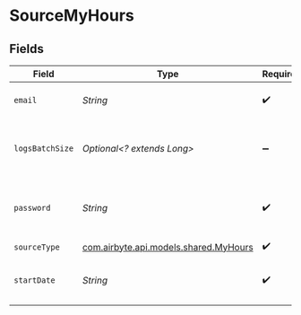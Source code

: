 # SourceMyHours


## Fields

| Field                                                                   | Type                                                                    | Required                                                                | Description                                                             | Example                                                                 |
| ----------------------------------------------------------------------- | ----------------------------------------------------------------------- | ----------------------------------------------------------------------- | ----------------------------------------------------------------------- | ----------------------------------------------------------------------- |
| `email`                                                                 | *String*                                                                | :heavy_check_mark:                                                      | Your My Hours username                                                  | john@doe.com                                                            |
| `logsBatchSize`                                                         | *Optional<? extends Long>*                                              | :heavy_minus_sign:                                                      | Pagination size used for retrieving logs in days                        | 30                                                                      |
| `password`                                                              | *String*                                                                | :heavy_check_mark:                                                      | The password associated to the username                                 |                                                                         |
| `sourceType`                                                            | [com.airbyte.api.models.shared.MyHours](../../models/shared/MyHours.md) | :heavy_check_mark:                                                      | N/A                                                                     |                                                                         |
| `startDate`                                                             | *String*                                                                | :heavy_check_mark:                                                      | Start date for collecting time logs                                     | %Y-%m-%d                                                                |